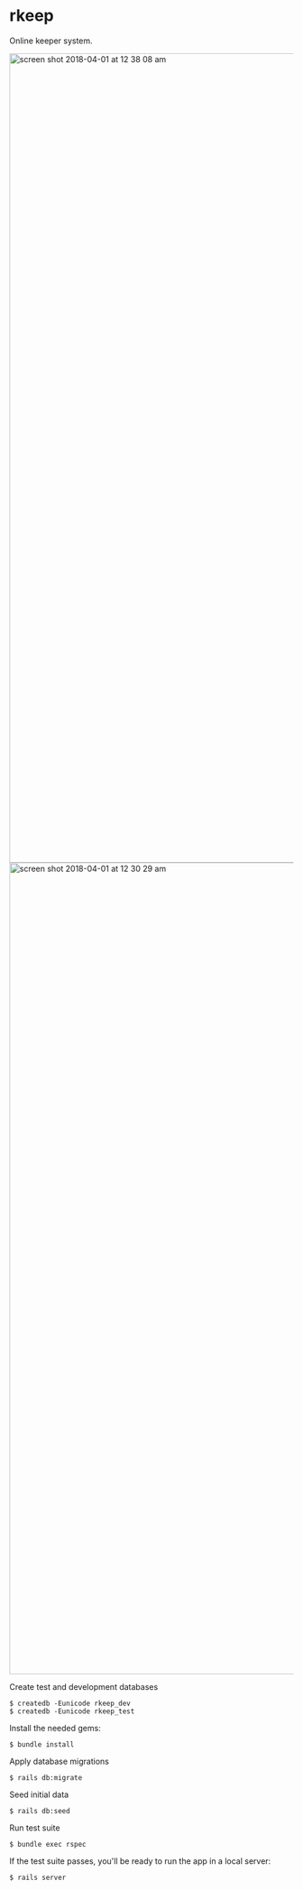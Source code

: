 # rkeep
Online keeper system.

<img width="1436" alt="screen shot 2018-04-01 at 12 38 08 am" src="https://user-images.githubusercontent.com/8135164/38167806-32a9e2c8-3545-11e8-94e0-b1c1563288ed.png">
<img width="1440" alt="screen shot 2018-04-01 at 12 30 29 am" src="https://user-images.githubusercontent.com/8135164/38167807-32c5e6d0-3545-11e8-903a-1e1d00cf46cc.png">

Create test and development databases
~~~~
$ createdb -Eunicode rkeep_dev
$ createdb -Eunicode rkeep_test
~~~~

Install the needed gems:
~~~~
$ bundle install
~~~~

Apply database migrations
~~~~
$ rails db:migrate
~~~~

Seed initial data
~~~~
$ rails db:seed
~~~~

Run test suite
~~~~
$ bundle exec rspec
~~~~

If the test suite passes, you'll be ready to run the app in a local server:
~~~~
$ rails server
~~~~


